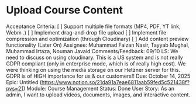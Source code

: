 # Upload Course Content

Acceptance Criteria: [ ] Support multiple file formats (MP4, PDF, YT link, Webm .)
[ ] Implement drag-and-drop file upload
[ ] Implement file compression and optimization (through Cloudinary)
[ ] Add content preview functionality (Later On)
Assignee: Muhammad Faizan Nasir, Tayyab Mughal, Muhammad Irtaza, Nouman Javaid
Comments/Feedback: 09/10 LS: We need to discuss on using cloudinary. This is a US system and is not really GDPR compliant (only in enterprise mode, which is of really high cost). We were thinking on using the media storage on our Hetzner server for this.
GDPR is of HIGH importance for us & our customers!!
Due: October 14, 2025
Epic: Untitled (https://www.notion.so/21da91a7eae6811aab59fed5c521438f?pvs=21)
Module: Course Management
Status: Done
User Story: As an admin, I want to upload videos, documents, images, and interactive content.